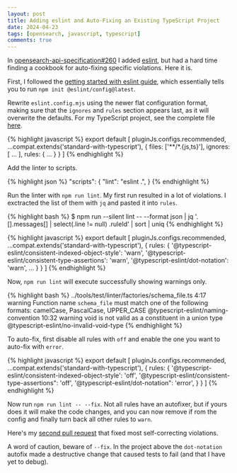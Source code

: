 ```yaml
---
layout: post
title: Adding eslint and Auto-Fixing an Existing TypeScript Project
date: 2024-04-23
tags: [opensearch, javascript, typescript]
comments: true
---
```

In [opensearch-api-specification#260](https://github.com/opensearch-project/opensearch-api-specification/pull/260) I added [eslint](https://eslint.org/), but had a hard time finding a cookbook for auto-fixing specific violations. Here it is.

First, I followed the [getting started with eslint guide](https://eslint.org/docs/latest/use/getting-started), which essentially tells you to run `npm init @eslint/config@latest`.

Rewrite `eslint.config.mjs` using the newer flat configuration format, making sure that the `ignores` and `rules` section appears last, as it will overwrite the defaults. For my TypeScript project, see the complete file [here](https://github.com/opensearch-project/opensearch-api-specification/blob/main/tools/eslint.config.mjs).

{% highlight javascript %}
export default [
  pluginJs.configs.recommended,
  ...compat.extends('standard-with-typescript'),
  {
    files: ['**/*.{js,ts}'],
    ignores: [
      ...
    ],
    rules: {
      ...
    }
  }
]
{% endhighlight %}

Add the linter to scripts.

{% highlight json %}
"scripts": {
  "lint": "eslint .",
}
{% endhighlight %}

Run the linter with `npm run lint`. My first run resulted in a lot of violations. I exctracted the list of them with `jq` and pasted it into `rules`.

{% highlight bash %}
$ npm run --silent lint -- --format json | jq '.[].messages[] | select(.line != null) .ruleId' | sort | uniq
{% endhighlight %}

{% highlight javascript %}
export default [
  pluginJs.configs.recommended,
  ...compat.extends('standard-with-typescript'),
  {
    rules: {
      '@typescript-eslint/consistent-indexed-object-style': 'warn',
      '@typescript-eslint/consistent-type-assertions': 'warn',
      '@typescript-eslint/dot-notation': 'warn',
      ...
    }
  }
]
{% endhighlight %}

Now, `npm run lint` will execute successfully showing warnings only.

{% highlight bash %}
../tools/test/linter/factories/schema_file.ts
   4:17  warning  Function name `schema_file` must match one of the following formats: camelCase, PascalCase, UPPER_CASE         @typescript-eslint/naming-convention
  10:32  warning  void is not valid as a constituent in a union type                                                             @typescript-eslint/no-invalid-void-type
{% endhighlight %}

To auto-fix, first disable all rules with `off` and enable the one you want to auto-fix with `error`.

{% highlight javascript %}
export default [
  pluginJs.configs.recommended,
  ...compat.extends('standard-with-typescript'),
  {
    rules: {
      '@typescript-eslint/consistent-indexed-object-style': 'off',
      '@typescript-eslint/consistent-type-assertions": 'off',
      '@typescript-eslint/dot-notation": 'error',
    }
  }
]
{% endhighlight %}

Now run `npm run lint -- --fix`. Not all rules have an autofixer, but if yours does it will make the code changes, and you can now remove if rom the config and finally turn back all other rules to `warn`.

Here's my [second pull request](https://github.com/opensearch-project/opensearch-api-specification/pull/265) that fixed most self-correcting violations. 

A word of caution, beware of `--fix`. In the project above the `dot-notation` autofix made a destructive change that caused tests to fail (and that I have yet to debug).
